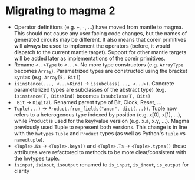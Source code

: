 # Migrating to magma 2

* Operator definitions (e.g. `+`, `-`, ...) have moved from mantle to magma.
  This should not cause any user facing code changes, but the names of
  generated circuits may be different.  It also means that coreir primitives
  will always be used to implement the operators (before, it would dispatch to
  the current mantle target).  Support for other mantle targets will be added
  later as implementations of the coreir primitives.
* Rename `<..>Type` to `<...>`. No more type constructors (e.g. `ArrayType`
  becomes `Array`).  Parametrized types are constructed using the bracket
  syntax (e.g. `Array[5, Bit]`)
* `isinstance(..., <...>Kind)`  -> `issubclass(..., <...>)`. Concrete
  parameterized types are subclasses of the abstract type) (e.g. `isinstance(T,
  BitsKind)` becomes `issubclass(T, Bits)`
* `_Bit` -> `Digital`. Renamed parent type of Bit, Clock, Reset, ...
* `Tuple(...)` -> `Product.from_fields("anon", dict(...))`. Tuple now refers to
  a heterogenous type indexed by position (e.g. x[0], x[1], ...), while Product
  is used for the key/value version (e.g. x.a, x.y, ...).  Magma previously
  used Tuple to represent both versions.  This change is in line with the
  `hwtypes` `Tuple` and `Product` types (as well as Python's `tuple` vs
  `namedtuple`).
* `<Tuple>.Ks` -> `<Tuple>.keys()` and `<Tuple>.Ts` -> `<Tuple>.types()` these
  attributes were refactored to methods to be more clear/consistent with the
  hwtypes tuple.
* `isinput`, `isinout`, `isoutput` renamed to `is_input`, `is_inout`,
  `is_output` for clarity

